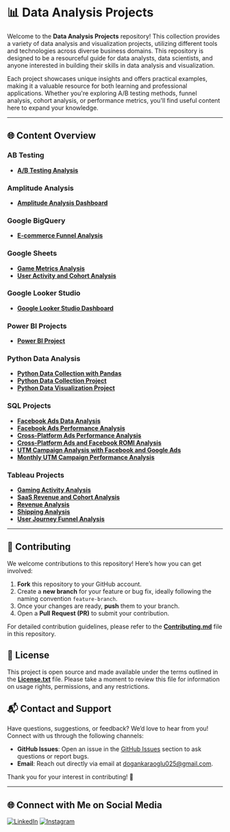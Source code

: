 # 📊 Data Analysis Projects

Welcome to the **Data Analysis Projects** repository! This collection provides a variety of data analysis and visualization projects, utilizing different tools and technologies across diverse business domains. This repository is designed to be a resourceful guide for data analysts, data scientists, and anyone interested in building their skills in data analysis and visualization.

Each project showcases unique insights and offers practical examples, making it a valuable resource for both learning and professional applications. Whether you're exploring A/B testing methods, funnel analysis, cohort analysis, or performance metrics, you'll find useful content here to expand your knowledge.

---

## 🌐 Content Overview

### AB Testing
- **[A/B Testing Analysis](https://github.com/Necodk/Data-Analysis-Projects/blob/main/AB%20Testing/AB%20Testing%20Readme.md)**

### Amplitude Analysis
- **[Amplitude Analysis Dashboard](https://github.com/Necodk/Data-Analysis-Projects/blob/main/Amplitude/Amplitude%20Readme.md)**

### Google BigQuery
- **[E-commerce Funnel Analysis](https://github.com/Necodk/Data-Analysis-Projects/blob/main/Google%20BigQuery/BigQuery%20Readme.md)**

### Google Sheets
- **[Game Metrics Analysis](https://github.com/Necodk/Data-Analysis-Projects/blob/main/Google%20Sheets/Game%20Metrics%20Readme.md)**
- **[User Activity and Cohort Analysis](https://github.com/Necodk/Data-Analysis-Projects/blob/main/Google%20Sheets/User%20Activity%20and%20Cohort%20Analysis%20Readme.md)**

### Google Looker Studio
- **[Google Looker Studio Dashboard](https://github.com/Necodk/Data-Analysis-Projects/blob/main/Google%20Looker%20Studio/Google%20Looker%20Studio%20Readme.md)**

### Power BI Projects
- **[Power BI Project](https://github.com/Necodk/Data-Analysis-Projects/blob/main/PowerBI/PowerBI%20Readme.md)**

### Python Data Analysis
- **[Python Data Collection with Pandas](https://github.com/Necodk/Data-Analysis-Projects/blob/main/Python/DC%20with%20Pandas%20Readme.md)**
- **[Python Data Collection Project](https://github.com/Necodk/Data-Analysis-Projects/blob/main/Python/Data%20Collecting%20Readme.md)**
- **[Python Data Visualization Project](https://github.com/Necodk/Data-Analysis-Projects/blob/main/Python/Data%20Visualization%20Readme.md)**

### SQL Projects
- **[Facebook Ads Data Analysis](https://github.com/Necodk/Data-Analysis-Projects/blob/main/SQL/Sql%20Basic%20Readme.md)**
- **[Facebook Ads Performance Analysis](https://github.com/Necodk/Data-Analysis-Projects/blob/main/SQL/Sql%20Metrics%20Readme.md)**
- **[Cross-Platform Ads Performance Analysis](https://github.com/Necodk/Data-Analysis-Projects/blob/main/SQL/Sql%20Cte%20and%20Union%20Readme.md)**
- **[Cross-Platform Ads and Facebook ROMI Analysis](https://github.com/Necodk/Data-Analysis-Projects/blob/main/SQL/Sql%20Join%20Readme.md)**
- **[UTM Campaign Analysis with Facebook and Google Ads](https://github.com/Necodk/Data-Analysis-Projects/blob/main/SQL/Data%20Cleaning%20and%20String%20Function%20Readme.md)**
- **[Monthly UTM Campaign Performance Analysis](https://github.com/Necodk/Data-Analysis-Projects/blob/main/SQL/Dates-Times%20Window%20Functions%20Readme.md)**

### Tableau Projects
- **[Gaming Activity Analysis](https://github.com/Necodk/Data-Analysis-Projects/blob/main/Tableau%20Projects/Gaming%20Activity%20Analysis%20Readme.md)**
- **[SaaS Revenue and Cohort Analysis](https://github.com/Necodk/Data-Analysis-Projects/blob/main/Tableau%20Projects/SaaS%20Revenue%20and%20Cohort%20Analysis%20Readme.md)**
- **[Revenue Analysis](https://github.com/Necodk/Data-Analysis-Projects/blob/main/Tableau%20Projects/Revenue%20Analysis%20Readme.md)**
- **[Shipping Analysis](https://github.com/Necodk/Data-Analysis-Projects/blob/main/Tableau%20Projects/Shipping%20Analysis%20Readme.md)**
- **[User Journey Funnel Analysis](https://github.com/Necodk/Data-Analysis-Projects/blob/main/Tableau%20Projects/User%20Journey%20Funnel%20Analysis%20Readme.md)**

---

## 🤝 Contributing

We welcome contributions to this repository! Here’s how you can get involved:

1. **Fork** this repository to your GitHub account.
2. Create a **new branch** for your feature or bug fix, ideally following the naming convention `feature-branch`.
3. Once your changes are ready, **push** them to your branch.
4. Open a **Pull Request (PR)** to submit your contribution.

For detailed contribution guidelines, please refer to the [**Contributing.md**](https://github.com/Necodk/Data-Analysis-Projects/blob/main/Contributing.md) file in this repository.

## 📜 License

This project is open source and made available under the terms outlined in the [**License.txt**](https://github.com/Necodk/Data-Analysis-Projects/blob/main/Licence.txt) file. Please take a moment to review this file for information on usage rights, permissions, and any restrictions.

## 📬 Contact and Support

Have questions, suggestions, or feedback? We’d love to hear from you! Connect with us through the following channels:

- **GitHub Issues**: Open an issue in the [GitHub Issues](https://github.com/Necodk/Data-Analysis-Projects/issues) section to ask questions or report bugs.
- **Email**: Reach out directly via email at [dogankaraoglu025@gmail.com](mailto:dogankaraoglu025@gmail.com).

Thank you for your interest in contributing! 🚀

---

## 🌐 Connect with Me on Social Media

[![LinkedIn](https://img.shields.io/badge/LinkedIn-0A66C2?style=for-the-badge&logo=linkedin&logoColor=white)](https://www.linkedin.com/in/dogankaraoglu/)
[![Instagram](https://img.shields.io/badge/Instagram-E4405F?style=for-the-badge&logo=instagram&logoColor=white)](https://www.instagram.com/karaoglu.nd/)
